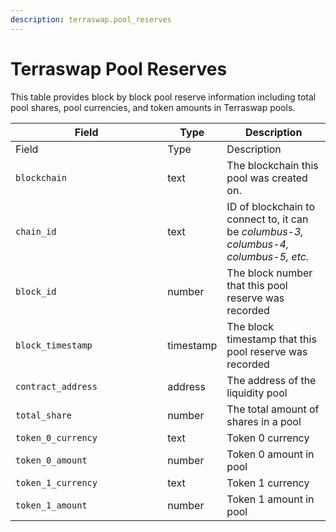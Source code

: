 ```yaml
---
description: terraswap.pool_reserves
---
```


# Terraswap Pool Reserves

This table provides block by block pool reserve information including total pool shares, pool currencies, and token amounts in Terraswap pools.&#x20;

<table data-header-hidden><thead><tr><th width="227.33333333333331">Field</th><th>Type</th><th>Description</th></tr></thead><tbody><tr><td>Field</td><td>Type</td><td>Description</td></tr><tr><td><code>blockchain</code></td><td>text</td><td>The blockchain this pool was created on.</td></tr><tr><td><code>chain_id</code></td><td>text</td><td>ID of blockchain to connect to, it can be <em>columbus-3, columbus-4, columbus-5, etc.</em></td></tr><tr><td><code>block_id</code></td><td>number</td><td>The block number that this pool reserve was recorded</td></tr><tr><td><code>block_timestamp</code></td><td>timestamp</td><td>The block timestamp that this pool reserve was recorded</td></tr><tr><td><code>contract_address</code></td><td>address</td><td>The address of the liquidity pool</td></tr><tr><td><code>total_share</code></td><td>number</td><td>The total amount of shares  in a pool</td></tr><tr><td><code>token_0_currency</code></td><td>text</td><td>Token 0 currency</td></tr><tr><td><code>token_0_amount</code></td><td>number</td><td>Token 0 amount in pool</td></tr><tr><td><code>token_1_currency</code></td><td>text</td><td>Token 1 currency</td></tr><tr><td><code>token_1_amount</code></td><td>number</td><td>Token 1 amount in pool</td></tr></tbody></table>
